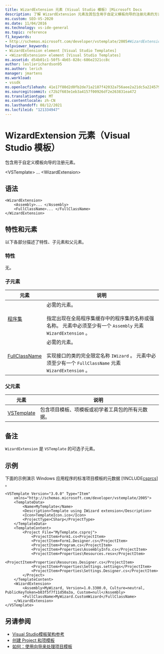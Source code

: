```yaml
---
title: WizardExtension 元素 (Visual Studio 模板) |Microsoft Docs
description: 了解 WizardExtension 元素及其包含用于自定义模板向导的注册元素的方式。
ms.custom: SEO-VS-2020
ms.date: 11/04/2016
ms.technology: vs-ide-general
ms.topic: reference
f1_keywords:
- http://schemas.microsoft.com/developer/vstemplate/2005#WizardExtension
helpviewer_keywords:
- WizardExtension element [Visual Studio Templates]
- <WizardExtension> element [Visual Studio Templates]
ms.assetid: d54b01c1-50f5-4b65-828c-686e2321cc8c
author: leslierichardson95
ms.author: lerich
manager: jmartens
ms.workload:
- vssdk
ms.openlocfilehash: 41e17f80d2d0fb2de71a2187f42032a756aee2a21dc5a224579092344f0b234f
ms.sourcegitcommit: c72b2f603e1eb3a4157f00926df2e263831ea472
ms.translationtype: MT
ms.contentlocale: zh-CN
ms.lasthandoff: 08/12/2021
ms.locfileid: "121334947"
---
```

# <a name="wizardextension-element-visual-studio-templates"></a>WizardExtension 元素（Visual Studio 模板）
包含用于自定义模板向导的注册元素。

 \<VSTemplate> ... \<WizardExtension>

## <a name="syntax"></a>语法

```
<WizardExtension>
    <Assembly>... </Assembly>
    <FullClassName>... </FullClassName>
</WizardExtension>
```

## <a name="attributes-and-elements"></a>特性和元素
 以下各部分描述了特性、子元素和父元素。

### <a name="attributes"></a>特性
 无。

### <a name="child-elements"></a>子元素

|元素|说明|
|-------------|-----------------|
|[程序集](../extensibility/assembly-element-visual-studio-template-wizard-extension.md)|必需的元素。<br /><br /> 指定出现在全局程序集缓存中的程序集的名称或强名称。 元素中必须至少有一个 `Assembly` 元素 `WizardExtension` 。|
|[FullClassName](../extensibility/fullclassname-element-visual-studio-template-wizard-extension.md)|必需的元素。<br /><br /> 实现接口的类的完全限定名称 `IWizard` 。 元素中必须至少有一个 `FullClassName` 元素 `WizardExtension` 。|

### <a name="parent-elements"></a>父元素

|元素|说明|
|-------------|-----------------|
|[VSTemplate](../extensibility/vstemplate-element-visual-studio-templates.md)|包含项目模板、项模板或初学者工具包的所有元数据。|

## <a name="remarks"></a>备注
 `WizardExtension` 是 `VSTemplate` 的可选子元素。

## <a name="example"></a>示例
 下面的示例演示 Windows 应用程序的标准项目模板的元数据 [!INCLUDE[csprcs](../data-tools/includes/csprcs_md.md)] 。

```
<VSTemplate Version="3.0.0" Type="Item"
    xmlns="http://schemas.microsoft.com/developer/vstemplate/2005">
    <TemplateData>
        <Name>MyTemplate</Name>
        <Description>Template using IWizard extension</Description>
        <Icon>TemplateIcon.ico</Icon>
        <ProjectType>CSharp</ProjectType>
    </TemplateData>
    <TemplateContent>
        <Project File="MyTemplate.csproj">
            <ProjectItem>Form1.cs<ProjectItem>
            <ProjectItem>Form1.Designer.cs</ProjectItem>
            <ProjectItem>Program.cs</ProjectItem>
            <ProjectItem>Properties\AssemblyInfo.cs</ProjectItem>
            <ProjectItem>Properties\Resources.resx</ProjectItem>
            <ProjectItem>Properties\Resources.Designer.cs</ProjectItem>
            <ProjectItem>Properties\Settings.settings</ProjectItem>
            <ProjectItem>Properties\Settings.Designer.cs</ProjectItem>
        </Project>
    </TemplateContent>
    <WizardExtension>
        <Assembly>MyWizard, Version=1.0.3300.0, Culture=neutral, PublicKeyToken=b03f5f7f11d50a3a, Custom=null</Assembly>
        <FullClassName>MyWizard.CustomWizard</FullClassName>
    </WizardExtension>
</VSTemplate>
```

## <a name="see-also"></a>另请参阅
- [Visual Studio模板架构参考](../extensibility/visual-studio-template-schema-reference.md)
- [创建 Project 和项模板](../ide/creating-project-and-item-templates.md)
- [如何：使用向导来处理项目模板](../extensibility/how-to-use-wizards-with-project-templates.md)
